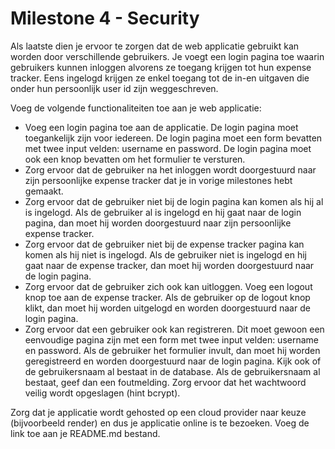 # Milestone 4 - Security

Als laatste dien je ervoor te zorgen dat de web applicatie gebruikt kan worden door verschillende gebruikers. Je voegt een login pagina toe waarin gebruikers kunnen inloggen alvorens ze toegang krijgen tot hun expense tracker. Eens ingelogd krijgen ze enkel toegang tot de in-en uitgaven die onder hun persoonlijk user id zijn weggeschreven. 

Voeg de volgende functionaliteiten toe aan je web applicatie: 

- Voeg een login pagina toe aan de applicatie. De login pagina moet toegankelijk zijn voor iedereen. De login pagina moet een form bevatten met twee input velden: username en password. De login pagina moet ook een knop bevatten om het formulier te versturen.
- Zorg ervoor dat de gebruiker na het inloggen wordt doorgestuurd naar zijn persoonlijke expense tracker dat je in vorige milestones hebt gemaakt.
- Zorg ervoor dat de gebruiker niet bij de login pagina kan komen als hij al is ingelogd. Als de gebruiker al is ingelogd en hij gaat naar de login pagina, dan moet hij worden doorgestuurd naar zijn persoonlijke expense tracker.
- Zorg ervoor dat de gebruiker niet bij de expense tracker pagina kan komen als hij niet is ingelogd. Als de gebruiker niet is ingelogd en hij gaat naar de expense tracker, dan moet hij worden doorgestuurd naar de login pagina.
- Zorg ervoor dat de gebruiker zich ook kan uitloggen. Voeg een logout knop toe aan de expense tracker. Als de gebruiker op de logout knop klikt, dan moet hij worden uitgelogd en worden doorgestuurd naar de login pagina.
- Zorg ervoor dat een gebruiker ook kan registreren. Dit moet gewoon een eenvoudige pagina zijn met een form met twee input velden: username en password. Als de gebruiker het formulier invult, dan moet hij worden geregistreerd en worden doorgestuurd naar de login pagina. Kijk ook of de gebruikersnaam al bestaat in de database. Als de gebruikersnaam al bestaat, geef dan een foutmelding. Zorg ervoor dat het wachtwoord veilig wordt opgeslagen (hint bcrypt).

Zorg dat je applicatie wordt gehosted op een cloud provider naar keuze (bijvoorbeeld render) en dus je applicatie online is te bezoeken. Voeg de link toe aan je README.md bestand.
